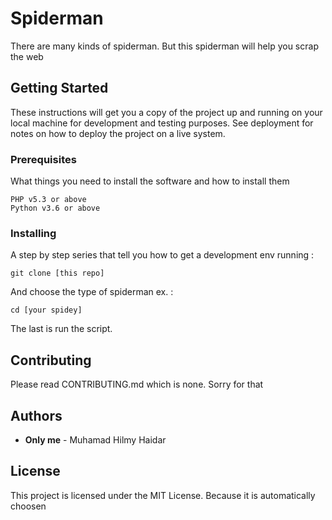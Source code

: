# Spiderman

There are many kinds of spiderman. But this spiderman will help you scrap the web

## Getting Started

These instructions will get you a copy of the project up and running on your local machine for development and testing purposes. See deployment for notes on how to deploy the project on a live system.

### Prerequisites

What things you need to install the software and how to install them

```
PHP v5.3 or above
Python v3.6 or above
```

### Installing

A step by step series that tell you how to get a development env running :

```
git clone [this repo]
```

And choose the type of spiderman ex. :

```
cd [your spidey]
```

The last is run the script.

## Contributing

Please read CONTRIBUTING.md which is none. Sorry for that

## Authors

* **Only me** - Muhamad Hilmy Haidar

## License

This project is licensed under the MIT License. Because it is automatically choosen
